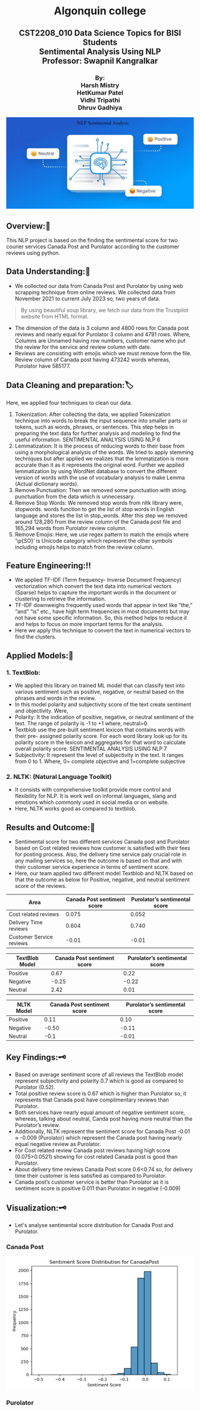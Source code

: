 <H1 align="center">
Algonquin college
</H1>
<H2 align="center">
CST2208_010 Data Science Topics for BISI Students <BR>
Sentimental Analysis Using NLP <BR>
Professor: Swapnil Kangralkar <BR>
</H2>
<H3 Align="center">
By:<BR>
Harsh Mistry<BR>
HetKumar Patel<BR>
Vidhi Tripathi <BR>
Dhruv Gadhiya<BR>

<p align="center">
  <img src="Image.jpg" alt="Image" width=""/>
</p>


## Overview::memo:
This NLP project is based on the finding the sentimental score for two courier services Canada Post and Purolator according to the customer reviews using python.

## Data Understanding::ledger:
* We collected our data from Canada Post and Purolator by using web scrapping technique from
online reviews. We collected data from November 2021 to current July 2023 so, two years of
data.
>By using beautiful soup library, we fetch our data from the Trustpilot website from HTML format. <BR>
* The dimension of the data is 3 column and 4800 rows for Canada post reviews and nearly equal
for Purolator 3 column and 4791 rows. Where, Columns are Unnamed having row numbers,
customer name who put the review for the service and review column with date.
* Reviews are consisting with emojis which we must remove form the file. Review column of
Canada post having 473242 words whereas, Purolator have 585177.

## Data Cleaning and preparation::label:
Here, we applied four techniques to clean our data.

1. Tokenization: After collecting the data, we applied Tokenization technique into words to break
the input sequence into smaller parts or tokens, such as words, phrases, or sentences. This step
helps in preparing the text data for further analysis and modeling to find the useful information.
SENTIMENTAL ANALYSIS USING NLP 6
2. Lemmatization: It is the process of reducing words to their base from using a morphological
analysis of the words. We tried to apply stemming techniques but after applied we realizes that the
lemmatization is more accurate than it as it represents the original word. Further we applied
lemmatization by using WordNet database to convert the different version of words with the use of
vocabulary analysis to make Lemma (Actual dictionary words).
3. Remove Punctuation: Then we removed some punctuation with string. punctuation from the data
which is unnecessary.
4. Remove Stop Words: We removed stop words from nltk library were, stopwords. words function
to get the list of stop words in English language and stores the list in stop_words. After this step
we removed around 128,280 from the review column of the Canada post file and 165,294 words
from Purolator review column.
5. Remove Emojis: Here, we use regex pattern to match the emojis where ‘\p{SO}’ is Unicode
category which represent the other symbols including emojis helps to match from the review
column.

## Feature Engineering::bangbang:
* We applied TF-IDF (Term frequency- Inverse Document Frequency) vectorization which convert the text data into numerical vectors (Sparse) helps to capture the important words in the document or clustering to retrieve the information.
* TF-IDF downweighs frequently used words that appear in text like “the,” “and” “is” etc., have high term frequencies in most documents but may not have some specific information. So, this method helps to reduce it and helps to focus on more important terms for the analysis.
* Here we apply this technique to convert the text in numerical vectors to find the clusters.

## Applied Models::page_facing_up:
### 1. TextBlob:
* We applied this library on trained ML model that can classify text into various sentiment such as positive, negative, or neutral based on the phrases and words in the review.
* In this model polarity and subjectivity score of the text create sentiment and objectivity. Were,
* Polarity: It the indication of positive, negative, or neutral sentiment of the text. The range of polarity is -1 to +1 where, neutral=0.
* Textblob use the pre-built sentiment lexicon that contains words with their pre- assigned polarity score. For each word library look up for its polarity score in the lexicon and aggregates for that word to calculate overall polarity score.
SENTIMENTAL ANALYSIS USING NLP 7
* Subjectivity: It represent the level of subjectivity in the text. It ranges from 0 to 1. Where, 0= complete objective and 1=complete subjective

### 2. NLTK: (Natural Language Toolkit)
* It consists with comprehensive toolkit provide more control and flexibility for NLP. It is work well on informal languages, slang and emotions which commonly used in social media or on website.
* Here, NLTK works good as compared to textblob.

## Results and Outcome::dart:
* Sentimental score for two different services Canada post and Purolator based on Cost related reviews how customer is satisfied with their fees for posting process. Also, the delivery time service paly crucial role in any mailing services so, here the outcome is based on that and with their customer service experience in terms of sentiment score.
* Here, our team applied two different model Textblob and NLTK based on that the outcome as below for Positive, negative, and neutral sentiment score of the reviews.

| Area  | Canada Post sentiment score | Purolator’s sentimental score |
| ------------- | ------------- | ------------- |
| Cost related reviews  | 0.075  | 0.052 |
| Delivery Time reviews  | 0.604  | 0.740 |
| Customer Service reviews | -0.01 | -0.01 |

| TextBlob Model  | Canada Post sentiment score | Purolator’s sentimental score |
| ------------- | ------------- | ------------- |
| Positive  | 0.67  | 0.22 |
| Negative  | -0.25  | -0.22 |
| Neutral | 2.42 | 0.01 | 

| NLTK Model | Canada Post sentiment score | Purolator’s sentimental score |
| ------------- | ------------- | ------------- |
| Positive  | 0.11  | 0.10 |
| Negative  | -0.50  | -0.11 |
| Neutral | -0.1 | -0.01 |

## Key Findings::old_key:
* Based on average sentiment score of all reviews the TextBlob model represent subjectivity and polarity 0.7 which is good as compared to Purolator (0.52).
*	Total positive review score is 0.67 which is higher than Purolator so, it represents that Canada post have complimentary reviews than Purolator.
*	Both services have nearly equal amount of negative sentiment score, whereas, talking about neutral, Canda post having more neutral than the Purolator’s review.
*	Additionally, NLTK represent the sentiment score for Canada Post -0.01 ≈ -0.009 (Purolator) which represent the Canada post having nearly equal negative review as Purolator.
*	For Cost related review Canada post reviews having high score (0.075>0.0521) showing for cost related Canada post is good than Purolator.
*	About delivery time reviews Canada Post score 0.6<0.74 so, for delivery time their customer is less satisfied as compared to Purolator.
*	Canada post’s customer service is better than Purolator as it is sentiment score is positive 0.011 than Purolator in negative (-0.009)

## Visualization::old_key:
* Let's analyse sentimental score distribution for Canada Post and Purolator.

### Canada Post 
<p align="center">
  <img src="chart 1.jpg" alt="Image" width=""/>
</p>

### Purolator
